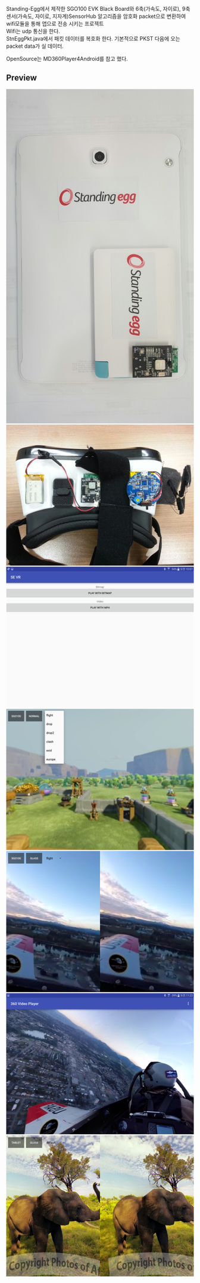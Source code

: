 Standing-Egg에서 제작한 SGO100 EVK Black Board와 6축(가속도, 자이로), 9축 센서(가속도, 자이로, 지자계)SensorHub 알고리즘을 암호화 packet으로 변환하여 wifi모듈을 통해 앱으로 전송 시키는 프로젝트<br>
Wifi는 udp 통신을 한다.<br>StnEggPkt.java에서 패킷 데이터를 복호화 한다. 기본적으로 PKST 다음에 오는 packet data가 실 데이터.<br>

OpenSource는 MD360Player4Android를 참고 했다.<br>


## Preview
![ScreenShot](./screenshot/vr_device.jpg)
![ScreenShot](./screenshot/vr_headset.jpg)
![ScreenShot](./screenshot/Screenshot_20160708-100719.png)
![ScreenShot](./screenshot/Screenshot_20160708-100711.png)
![ScreenShot](./screenshot/Screenshot_20160708-100656.png)
![ScreenShot](./screenshot/Screenshot_20160706-112253.png)
![ScreenShot](./screenshot/Screenshot_20160708-100506.png)